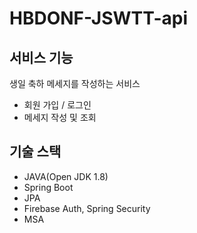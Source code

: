 # HBDONF-JSWTT-api

## 서비스 기능
생일 축하 메세지를 작성하는 서비스
- 회원 가입 / 로그인
- 메세지 작성 및 조회

## 기술 스택
- JAVA(Open JDK 1.8)
- Spring Boot
- JPA
- Firebase Auth, Spring Security
- MSA
